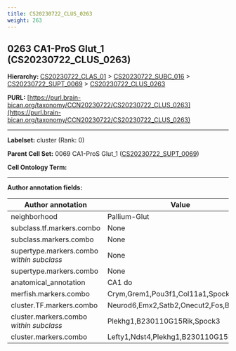 ```yaml
---
title: CS20230722_CLUS_0263
weight: 263
---
```

## 0263 CA1-ProS Glut_1 (CS20230722_CLUS_0263)
<b>Hierarchy: </b>
[CS20230722_CLAS_01](../CS20230722_CLAS_01) >
[CS20230722_SUBC_016](../CS20230722_SUBC_016) >
[CS20230722_SUPT_0069](../CS20230722_SUPT_0069) >
[CS20230722_CLUS_0263](../CS20230722_CLUS_0263)

**PURL:** [https://purl.brain-bican.org/taxonomy/CCN20230722/CS20230722_CLUS_0263](https://purl.brain-bican.org/taxonomy/CCN20230722/CS20230722_CLUS_0263)

---


**Labelset:** cluster (Rank: 0)

**Parent Cell Set:** 0069 CA1-ProS Glut_1 ([CS20230722_SUPT_0069](../CS20230722_SUPT_0069))



**Cell Ontology Term:** 

[MARKER GENES.]: #


---

[TRANSFERRED ANNOTATIONS.]: #


[AUTHOR ANNOTATION FIELDS.]: #


**Author annotation fields:**

| Author annotation | Value |
|-------------------|-------|
|neighborhood|Pallium-Glut|
|subclass.tf.markers.combo|None|
|subclass.markers.combo|None|
|supertype.markers.combo _within subclass_|None|
|supertype.markers.combo|None|
|anatomical_annotation|CA1 do|
|merfish.markers.combo|Crym,Grem1,Pou3f1,Col11a1,Spock3,Zeb2|
|cluster.TF.markers.combo|Neurod6,Emx2,Satb2,Onecut2,Fos,Bcl11b|
|cluster.markers.combo _within subclass_|Plekhg1,B230110G15Rik,Spock3|
|cluster.markers.combo|Lefty1,Ndst4,Plekhg1,B230110G15Rik|
